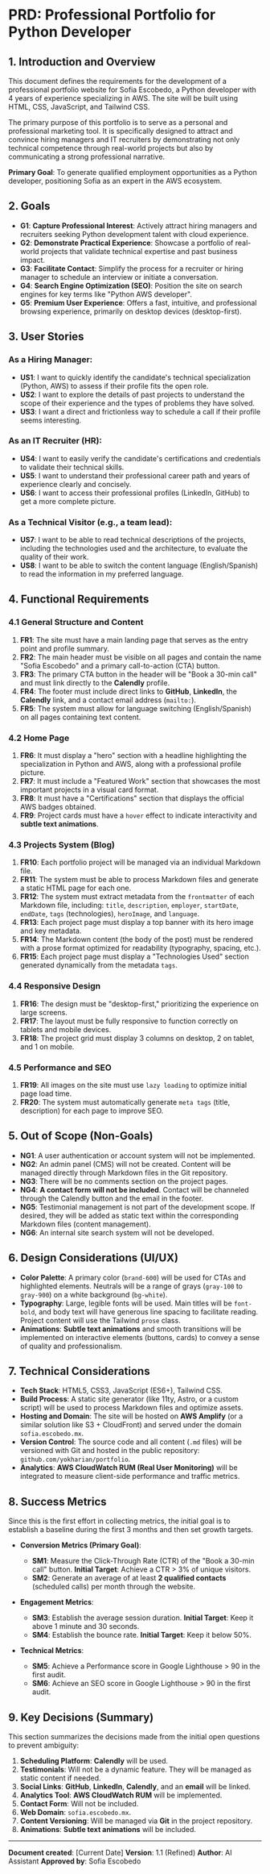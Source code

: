 # PRD: Professional Portfolio for Python Developer

## 1. Introduction and Overview

This document defines the requirements for the development of a professional portfolio website for Sofia Escobedo, a Python developer with 4 years of experience specializing in AWS. The site will be built using HTML, CSS, JavaScript, and Tailwind CSS.

The primary purpose of this portfolio is to serve as a personal and professional marketing tool. It is specifically designed to attract and convince hiring managers and IT recruiters by demonstrating not only technical competence through real-world projects but also by communicating a strong professional narrative.

**Primary Goal**: To generate qualified employment opportunities as a Python developer, positioning Sofia as an expert in the AWS ecosystem.

## 2. Goals

- **G1**: **Capture Professional Interest**: Actively attract hiring managers and recruiters seeking Python development talent with cloud experience.
- **G2**: **Demonstrate Practical Experience**: Showcase a portfolio of real-world projects that validate technical expertise and past business impact.
- **G3**: **Facilitate Contact**: Simplify the process for a recruiter or hiring manager to schedule an interview or initiate a conversation.
- **G4**: **Search Engine Optimization (SEO)**: Position the site on search engines for key terms like "Python AWS developer".
- **G5**: **Premium User Experience**: Offers a fast, intuitive, and professional browsing experience, primarily on desktop devices (desktop-first).

## 3. User Stories

### As a Hiring Manager:
- **US1**: I want to quickly identify the candidate's technical specialization (Python, AWS) to assess if their profile fits the open role.
- **US2**: I want to explore the details of past projects to understand the scope of their experience and the types of problems they have solved.
- **US3**: I want a direct and frictionless way to schedule a call if their profile seems interesting.

### As an IT Recruiter (HR):
- **US4**: I want to easily verify the candidate's certifications and credentials to validate their technical skills.
- **US5**: I want to understand their professional career path and years of experience clearly and concisely.
- **US6**: I want to access their professional profiles (LinkedIn, GitHub) to get a more complete picture.

### As a Technical Visitor (e.g., a team lead):
- **US7**: I want to be able to read technical descriptions of the projects, including the technologies used and the architecture, to evaluate the quality of their work.
- **US8**: I want to be able to switch the content language (English/Spanish) to read the information in my preferred language.

## 4. Functional Requirements

### 4.1 General Structure and Content
1.  **FR1**: The site must have a main landing page that serves as the entry point and profile summary.
2.  **FR2**: The main header must be visible on all pages and contain the name "Sofia Escobedo" and a primary call-to-action (CTA) button.
3.  **FR3**: The primary CTA button in the header will be "Book a 30-min call" and must link directly to the **Calendly** profile.
4.  **FR4**: The footer must include direct links to **GitHub**, **LinkedIn**, the **Calendly** link, and a contact email address (`mailto:`).
5.  **FR5**: The system must allow for language switching (English/Spanish) on all pages containing text content.

### 4.2 Home Page
1. **FR6**: It must display a "hero" section with a headline highlighting the specialization in Python and AWS, along with a professional profile picture.
2. **FR7**: It must include a "Featured Work" section that showcases the most important projects in a visual card format.
3. **FR8**: It must have a "Certifications" section that displays the official AWS badges obtained.
4. **FR9**: Project cards must have a `hover` effect to indicate interactivity and **subtle text animations**.

### 4.3 Projects System (Blog)
1. **FR10**: Each portfolio project will be managed via an individual Markdown file.
2. **FR11**: The system must be able to process Markdown files and generate a static HTML page for each one.
3. **FR12**: The system must extract metadata from the `frontmatter` of each Markdown file, including: `title`, `description`, `employer`, `startDate`, `endDate`, `tags` (technologies), `heroImage`, and `language`.
4. **FR13**: Each project page must display a top banner with its hero image and key metadata.
5. **FR14**: The Markdown content (the body of the post) must be rendered with a prose format optimized for readability (typography, spacing, etc.).
6. **FR15**: Each project page must display a "Technologies Used" section generated dynamically from the metadata `tags`.

### 4.4 Responsive Design
1. **FR16**: The design must be "desktop-first," prioritizing the experience on large screens.
2. **FR17**: The layout must be fully responsive to function correctly on tablets and mobile devices.
3. **FR18**: The project grid must display 3 columns on desktop, 2 on tablet, and 1 on mobile.

### 4.5 Performance and SEO
1. **FR19**: All images on the site must use `lazy loading` to optimize initial page load time.
2. **FR20**: The system must automatically generate `meta tags` (title, description) for each page to improve SEO.

## 5. Out of Scope (Non-Goals)

- **NG1**: A user authentication or account system will not be implemented.
- **NG2**: An admin panel (CMS) will not be created. Content will be managed directly through Markdown files in the Git repository.
- **NG3**: There will be no comments section on the project pages.
- **NG4**: **A contact form will not be included**. Contact will be channeled through the Calendly button and the email in the footer.
- **NG5**: Testimonial management is not part of the development scope. If desired, they will be added as static text within the corresponding Markdown files (content management).
- **NG6**: An internal site search system will not be developed.

## 6. Design Considerations (UI/UX)

- **Color Palette**: A primary color (`brand-600`) will be used for CTAs and highlighted elements. Neutrals will be a range of grays (`gray-100` to `gray-900`) on a white background (`bg-white`).
- **Typography**: Large, legible fonts will be used. Main titles will be `font-bold`, and body text will have generous line spacing to facilitate reading. Project content will use the Tailwind `prose` class.
- **Animations**: **Subtle text animations** and smooth transitions will be implemented on interactive elements (buttons, cards) to convey a sense of quality and professionalism.

## 7. Technical Considerations

- **Tech Stack**: HTML5, CSS3, JavaScript (ES6+), Tailwind CSS.
- **Build Process**: A static site generator (like 11ty, Astro, or a custom script) will be used to process Markdown files and optimize assets.
- **Hosting and Domain**: The site will be hosted on **AWS Amplify** (or a similar solution like S3 + CloudFront) and served under the domain `sofia.escobedo.mx`.
- **Version Control**: The source code and all content (`.md` files) will be versioned with Git and hosted in the public repository: `github.com/yokharian/portfolio`.
- **Analytics**: **AWS CloudWatch RUM (Real User Monitoring)** will be integrated to measure client-side performance and traffic metrics.

## 8. Success Metrics

Since this is the first effort in collecting metrics, the initial goal is to establish a baseline during the first 3 months and then set growth targets.

- **Conversion Metrics (Primary Goal)**:
    - **SM1**: Measure the Click-Through Rate (CTR) of the "Book a 30-min call" button. **Initial Target**: Achieve a CTR > 3% of unique visitors.
    - **SM2**: Generate an average of at least **2 qualified contacts** (scheduled calls) per month through the website.

- **Engagement Metrics**:
    - **SM3**: Establish the average session duration. **Initial Target**: Keep it above 1 minute and 30 seconds.
    - **SM4**: Establish the bounce rate. **Initial Target**: Keep it below 50%.

- **Technical Metrics**:
    - **SM5**: Achieve a Performance score in Google Lighthouse > 90 in the first audit.
    - **SM6**: Achieve an SEO score in Google Lighthouse > 90 in the first audit.

## 9. Key Decisions (Summary)

This section summarizes the decisions made from the initial open questions to prevent ambiguity:

1.  **Scheduling Platform**: **Calendly** will be used.
2.  **Testimonials**: Will not be a dynamic feature. They will be managed as static content if needed.
3.  **Social Links**: **GitHub**, **LinkedIn**, **Calendly**, and an **email** will be linked.
4.  **Analytics Tool**: **AWS CloudWatch RUM** will be implemented.
5.  **Contact Form**: Will not be included.
6.  **Web Domain**: `sofia.escobedo.mx`.
7.  **Content Versioning**: Will be managed via **Git** in the project repository.
8.  **Animations**: **Subtle text animations** will be included.

---

**Document created**: [Current Date]
**Version**: 1.1 (Refined)
**Author**: AI Assistant
**Approved by**: Sofia Escobedo
